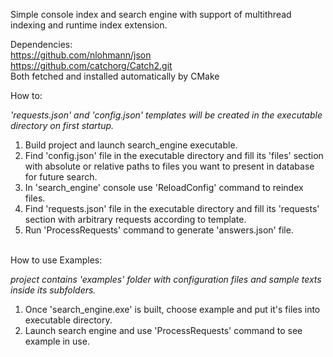Simple console index and search engine with support of multithread indexing and runtime index extension.

Dependencies:\
https://github.com/nlohmann/json \
https://github.com/catchorg/Catch2.git \
Both fetched and installed automatically by CMake


How to:

*'requests.json' and 'config.json' templates will be created in the executable directory on first startup.*

1. Build project and launch search_engine executable.
2. Find 'config.json' file in the executable directory and fill its 'files' section with absolute or relative paths to files you want to present in database for future search.
3. In 'search_engine' console use 'ReloadConfig' command to reindex files.
4. Find 'requests.json' file in the executable directory and fill its 'requests' section with arbitrary requests according to template.
5. Run 'ProcessRequests' command to generate 'answers.json' file.

\
How to use Examples:

*project contains 'examples' folder with configuration files and sample texts inside its subfolders.* 
1. Once 'search_engine.exe' is built, choose example and put it's files into executable directory. 
2. Launch search engine and use 'ProcessRequests' command to see example in use.